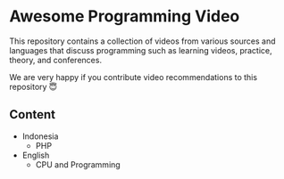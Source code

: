 # Awesome Programming Video

This repository contains a collection of videos from various sources and languages that discuss programming such as learning videos, practice, theory, and conferences.

We are very happy if you contribute video recommendations to this repository 😇

## Content

- Indonesia
  - PHP
- English
  - CPU and Programming
